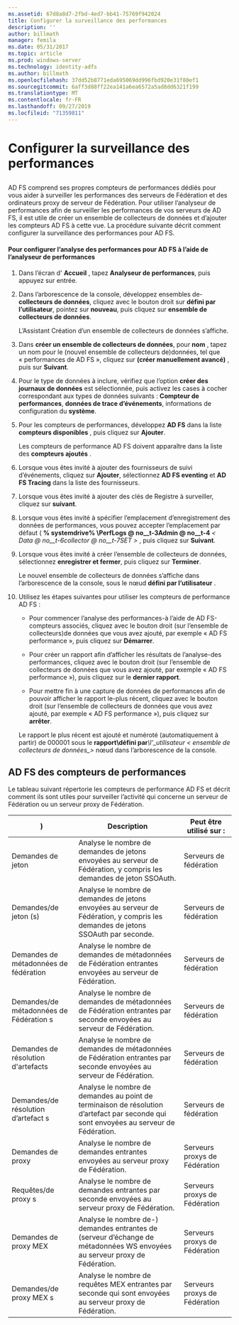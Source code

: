```yaml
---
ms.assetid: 67d8a8d7-2fbd-4ed7-bb41-75769f942024
title: Configurer la surveillance des performances
description: ''
author: billmath
manager: femila
ms.date: 05/31/2017
ms.topic: article
ms.prod: windows-server
ms.technology: identity-adfs
ms.author: billmath
ms.openlocfilehash: 37dd52b8771eda695069dd996fbd920e31f80ef1
ms.sourcegitcommit: 6aff3d88ff22ea141a6ea6572a5ad8dd6321f199
ms.translationtype: MT
ms.contentlocale: fr-FR
ms.lasthandoff: 09/27/2019
ms.locfileid: "71359811"
---
```

# <a name="configure-performance-monitoring"></a>Configurer la surveillance des performances
  
## <a name="bkmk_ConfigurePerfMon"></a>  
AD FS comprend ses propres compteurs de performances dédiés pour vous aider à surveiller les performances des serveurs de Fédération et des ordinateurs proxy de serveur de Fédération. Pour utiliser l’analyseur de performances afin de surveiller les performances de vos serveurs de AD FS, il est utile de créer un ensemble de collecteurs de données et d’ajouter les compteurs AD FS à cette vue. La procédure suivante décrit comment configurer la surveillance des performances pour AD FS.  
  
#### <a name="to-configure-performance-monitoring-for-ad-fs-using-performance-monitor"></a>Pour configurer l’analyse des performances pour AD FS à l’aide de l’analyseur de performances  
  
1. Dans l’écran d' **Accueil** , tapez **Analyseur de performances**, puis appuyez sur entrée.  
  
2. Dans l’arborescence de la console, développez ensembles de\- **collecteurs de données**, cliquez avec le bouton droit sur **défini par l’utilisateur**, pointez sur **nouveau**, puis cliquez sur **ensemble de collecteurs de données**.  
  
   L’Assistant Création d’un ensemble de collecteurs de données s’affiche.  
  
3. Dans **créer un ensemble de collecteurs de données**, pour **nom** , tapez un nom pour le \(nouvel ensemble de collecteurs de\)données, tel que « performances de AD FS », cliquez sur  **\(créer manuellement avancé\)** , puis sur  **Suivant**.  
  
4. Pour le type de données à inclure, vérifiez que l’option **créer des journaux de données** est sélectionnée, puis activez les cases à cocher correspondant aux types de données suivants : **Compteur de performances**, **données de trace d’événements**, informations de configuration du **système**.  
  
5. Pour les compteurs de performances, développez **AD FS** dans la liste **compteurs disponibles** , puis cliquez sur **Ajouter**.  
  
   Les compteurs de performance AD FS doivent apparaître dans la liste des **compteurs ajoutés** .  
  
6. Lorsque vous êtes invité à ajouter des fournisseurs de suivi d’événements, cliquez sur **Ajouter**, sélectionnez **AD FS eventing** et **AD FS Tracing** dans la liste des fournisseurs.  
  
7. Lorsque vous êtes invité à ajouter des clés de Registre à surveiller, cliquez sur **suivant**.  
  
8. Lorsque vous êtes invité à spécifier l’emplacement d’enregistrement des données de performances, vous pouvez accepter l’emplacement par défaut \( **% systemdrive% \\PerfLogs @ no__t-3Admin @ no__t-4** _< Data @ no__t-6collector @ no__t-7SET >_ , puis cliquez sur **Suivant**.  
  
9. Lorsque vous êtes invité à créer l’ensemble de collecteurs de données, sélectionnez **enregistrer et fermer**, puis cliquez sur **Terminer**.  
  
    Le nouvel ensemble de collecteurs de données s’affiche dans l’arborescence de la console, sous le nœud **défini par l’utilisateur** .  
  
10. Utilisez les étapes suivantes pour utiliser les compteurs de performance AD FS :  
  
    -   Pour commencer l’analyse des performances\-à l’aide de AD FS\-compteurs associés, cliquez avec le bouton droit \(sur l’ensemble de collecteurs\)de données que vous avez ajouté, par exemple « AD FS performance », puis cliquez sur **Démarrer**.  
  
    -   Pour créer un rapport afin d’afficher les résultats de l’analyse\-des performances, cliquez avec le bouton droit \(sur l’ensemble de collecteurs de données que vous avez ajouté, par exemple « AD FS performance »\), puis cliquez sur le **dernier rapport**.  
  
    -   Pour mettre fin à une capture de données de performances afin de pouvoir afficher le rapport le\-plus récent, cliquez avec le bouton droit \(sur l’ensemble de collecteurs de données que vous avez ajouté, par exemple « AD FS performance »\), puis cliquez sur **arrêter**.  
  
    Le rapport le plus récent est ajouté et numéroté \(automatiquement à partir\) de 000001 sous le **rapport\\défini par**<em>\\l'\_utilisateur < ensemble de collecteurs de données\_></em> nœud dans l’arborescence de la console.  
  
## <a name="ad-fs-performance-counters"></a>AD FS des compteurs de performances  
Le tableau suivant répertorie les compteurs de performance AD FS et décrit comment ils sont utiles pour surveiller l’activité qui concerne un serveur de Fédération ou un serveur proxy de Fédération.  
  
|)|Description|Peut être utilisé sur : 
|-----------|---------------|------------------- 
|Demandes de jeton|Analyse le nombre de demandes de jetons envoyées au serveur de Fédération, y compris les demandes de jeton SSOAuth.|Serveurs de fédération 
|Demandes\/de jeton (s)|Analyse le nombre de demandes de jetons envoyées au serveur de Fédération, y compris les demandes de jetons SSOAuth par seconde.|Serveurs de fédération  
|Demandes de métadonnées de fédération|Analyse le nombre de demandes de métadonnées de Fédération entrantes envoyées au serveur de Fédération.|Serveurs de fédération  
|Demandes\/de métadonnées de Fédération s|Analyse le nombre de demandes de métadonnées de Fédération entrantes par seconde envoyées au serveur de Fédération.|Serveurs de fédération  
|Demandes de résolution d'artefacts|Analyse le nombre de demandes de métadonnées de Fédération entrantes par seconde envoyées au serveur de Fédération.|Serveurs de fédération  
|Demandes\/de résolution d’artefact s|Analyse le nombre de demandes au point de terminaison de résolution d’artefact par seconde qui sont envoyées au serveur de Fédération.|Serveurs de fédération  
|Demandes de proxy|Analyse le nombre de demandes entrantes envoyées au serveur proxy de Fédération.|Serveurs proxys de Fédération  
|Requêtes\/de proxy s|Analyse le nombre de demandes entrantes par seconde envoyées au serveur proxy de Fédération.|Serveurs proxys de Fédération  
|Demandes de proxy MEX|Analyse le nombre de\-\) demandes entrantes de \(serveur d’échange de métadonnées WS envoyées au serveur proxy de Fédération.|Serveurs proxys de Fédération 
|Demandes\/de proxy MEX s|Analyse le nombre de requêtes MEX entrantes par seconde qui sont envoyées au serveur proxy de Fédération.|Serveurs proxys de Fédération  
  

